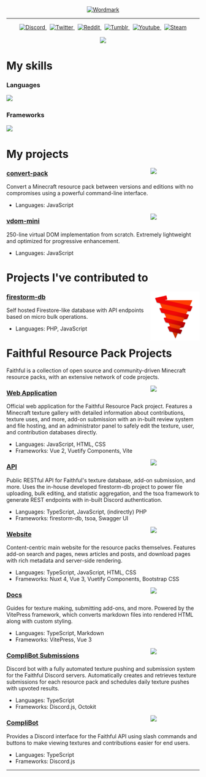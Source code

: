 <div align="center">
  <a href="https://3vorp.github.io">
    <img width="800" alt="Wordmark" src="https://github.com/user-attachments/assets/255dba79-5827-42e7-9572-656b3a36a20c" />
  </a>
  <hr />
  <a href="https://discord.com/users/360249987927638016">
    <img alt="Discord" src="https://img.shields.io/badge/Discord-5865F2?style=for-the-badge&logo=discord&logoColor=white">
  </a>
  &nbsp;
  <a href="https://twitter.com/3vorp">
    <img alt="Twitter" src="https://img.shields.io/badge/Twitter-1DA1F2?style=for-the-badge&logo=x&logoColor=white">
  </a>
  &nbsp;
  <a href="https://reddit.com/u/3vorp">
    <img alt="Reddit" src="https://img.shields.io/badge/Reddit-FF5700?style=for-the-badge&logo=reddit&logoColor=white">
  </a>
  &nbsp;
  <a href="https://tumblr.com/evorp">
    <img alt="Tumblr" src="https://img.shields.io/badge/Tumblr-34526f?style=for-the-badge&logo=tumblr&logoColor=white">
  </a>
  &nbsp;
  <a href="https://www.youtube.com/@evorp">
    <img alt="Youtube" src="https://img.shields.io/badge/YouTube-FF0000?style=for-the-badge&logo=youtube&logoColor=white">
  </a>
  &nbsp;
  <a href="https://steamcommunity.com/id/3vorp/">
    <img alt="Steam" src="https://img.shields.io/badge/Steam-2A475E?style=for-the-badge&logo=steam&logoColor=white">
  </a>
  <br><br>
  <a href="https://wakatime.com/@Evorp">
    <img src="https://wakatime.com/badge/user/a6180042-a9f4-4c2b-9f41-3a02f3d617a3.svg?style=for-the-badge" />
  </a>
</div>

# My skills

### Languages

<img src="https://skillicons.dev/icons?i=js,ts,nodejs,py,php,md,html,css,ocaml,java,c,cpp">

### Frameworks

<img src="https://skillicons.dev/icons?i=vue,vuetify,pinia,nuxtjs,vite,svelte,bootstrap,express,fastapi,discordjs,npm,pnpm">

# My projects

<img width="128" align="right" src="https://github.com/user-attachments/assets/fb7511ed-8824-42cb-9166-9c17a5e08b49" />

<h3><a href="https://npmjs.com/package/convert-pack">convert-pack</a></h3>

Convert a Minecraft resource pack between versions and editions with no compromises using a powerful command-line interface.

- Languages: JavaScript

<img width="128" align="right" src="https://github.com/user-attachments/assets/996af12d-bbc6-44dc-a108-2712e4b38714" />

<h3><a href="https://npmjs.com/package/vdom-mini">vdom-mini</a></h3>

250-line virtual DOM implementation from scratch. Extremely lightweight and optimized for progressive enhancement.

- Languages: JavaScript

# Projects I've contributed to

<img width="128" align="right" src="https://raw.githubusercontent.com/TheRolfFR/firestorm-db/refs/heads/main/img/firestorm-128.png" />

<h3><a href="https://npmjs.com/package/firestorm-db">firestorm-db</a></h3>

Self hosted Firestore-like database with API endpoints based on micro bulk operations. 

- Languages: PHP, JavaScript

# Faithful Resource Pack Projects

Faithful is a collection of open source and community-driven Minecraft resource packs, with an extensive network of code projects.

<img width="128" align="right" src="https://database.faithfulpack.net/images/branding/logos/transparent/hd/dev_logo.png?w=128" />

<h3><a href="https://webapp.faithfulpack.net">Web Application</a></h3>

Official web application for the Faithful Resource Pack project. Features a Minecraft texture gallery with detailed information about contributions, texture uses, and more, add-on submission with an in-built review system and file hosting, and an administrator panel to safely edit the texture, user, and contribution databases directly.

- Languages: JavaScript, HTML, CSS
- Frameworks: Vue 2, Vuetify Components, Vite

<img width="128" align="right" src="https://database.faithfulpack.net/images/branding/logos/transparent/hd/mods_logo.png?w=128" />

<h3><a href="https://api.faithfulpack.net/docs">API</a></h3>

Public RESTful API for Faithful's texture database, add-on submission, and more. Uses the in-house developed firestorm-db project to power file uploading, bulk editing, and statistic aggregation, and the tsoa framework to generate REST endpoints with in-built Discord authentication.

- Languages: TypeScript, JavaScript, (indirectly) PHP
- Frameworks: firestorm-db, tsoa, Swagger UI

<img width="128" align="right" src="https://database.faithfulpack.net/images/branding/logos/transparent/hd/main_logo.png?w=128" />

<h3><a href="https://faithfulpack.net">Website</a></h3>

Content-centric main website for the resource packs themselves. Features add-on search and pages, news articles and posts, and download pages with rich metadata and server-side rendering.

- Languages: TypeScript, JavaScript, HTML, CSS
- Frameworks: Nuxt 4, Vue 3, Vuetify Components, Bootstrap CSS

<img width="128" align="right" src="https://github.com/user-attachments/assets/71700b2f-62ec-4e33-83cb-89bf44f8ea22" />

<h3><a href="https://docs.faithfulpack.net">Docs</a></h3>

Guides for texture making, submitting add-ons, and more. Powered by the VitePress framework, which converts markdown files into rendered HTML along with custom styling.

- Languages: TypeScript, Markdown
- Frameworks: VitePress, Vue 3

<img width="128" align="right" src="https://database.faithfulpack.net/images/branding/logos/transparent/hd/complibot_submissions_logo.png?w=128" />

<h3><a href="https://github.com/faithful-resource-pack/complibot-submissions">CompliBot Submissions</a></h3>

Discord bot with a fully automated texture pushing and submission system for the Faithful Discord servers. Automatically creates and retrieves texture submissions for each resource pack and schedules daily texture pushes with upvoted results.

- Languages: TypeScript
- Frameworks: Discord.js, Octokit

<img width="128" align="right" src="https://database.faithfulpack.net/images/branding/logos/transparent/hd/complibot_logo.png?w=128" />

<h3><a href="https://github.com/faithful-resource-pack/complibot">CompliBot</a></h3>

Provides a Discord interface for the Faithful API using slash commands and buttons to make viewing textures and contributions easier for end users. 

- Languages: TypeScript
- Frameworks: Discord.js

---
